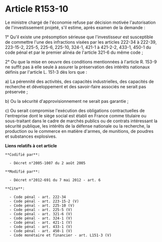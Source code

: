 # Article R153-10

Le ministre chargé de l'économie refuse par décision motivée l'autorisation de l'investissement projeté, s'il estime, après
examen de la demande : 

1° Qu'il existe une présomption sérieuse que l'investisseur est susceptible de commettre l'une des infractions visées par les
articles 222-34 à 222-39, 223-15-2, 225-5, 225-6, 225-10, 324-1, 421-1 à 421-2-2, 433-1, 450-1 du code pénal et par le
premier alinéa de l'article 321-6 du même code ; 

2° Ou que la mise en oeuvre des conditions mentionnées à l'article R. 153-9 ne suffit pas à elle seule à assurer la
préservation des intérêts nationaux définis par l'article L. 151-3 dès lors que : 

a) La pérennité des activités, des capacités industrielles, des capacités de recherche et développement et des savoir-faire
associés ne serait pas préservée ; 

b) Ou la sécurité d'approvisionnement ne serait pas garantie ; 

c) Ou serait compromise l'exécution des obligations contractuelles de l'entreprise dont le siège social est établi en France
comme titulaire ou sous-traitant dans le cadre de marchés publics ou de contrats intéressant la sécurité publique, les
intérêts de la défense nationale ou la recherche, la production ou le commerce en matière d'armes, de munitions, de poudres
et substances explosives.

**Liens relatifs à cet article**

	**Codifié par**:

	  - Décret n°2005-1007 du 2 août 2005

	**Modifié par**:

	  - Décret n°2012-691 du 7 mai 2012 - art. 6

	**Cite**:

	  - Code pénal - art. 222-34
	  - Code pénal - art. 223-15-2 (V)
	  - Code pénal - art. 225-10 (V)
	  - Code pénal - art. 225-5 (V)
	  - Code pénal - art. 321-6 (V)
	  - Code pénal - art. 324-1 (V)
	  - Code pénal - art. 421-1 (V)
	  - Code pénal - art. 433-1 (V)
	  - Code pénal - art. 450-1 (V)
	  - Code monétaire et financier - art. L151-3 (V)
